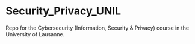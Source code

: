 # Security_Privacy_UNIL
Repo for the Cybersecurity (Information, Security &amp; Privacy) course in the University of Lausanne.
